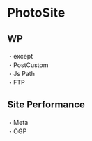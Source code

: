 # PhotoSite  

## WP  
・except   　　                                                          
・PostCustom  
・Js Path  
・FTP

## Site Performance
・Meta  
・OGP

